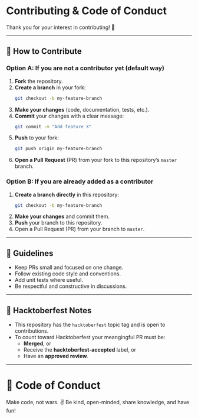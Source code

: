 # Contributing & Code of Conduct

Thank you for your interest in contributing! 🎉

---

## 🤝 How to Contribute

### Option A: If you are **not** a contributor yet (default way)
1. **Fork** the repository.
2. **Create a branch** in your fork:
   ```bash
   git checkout -b my-feature-branch
   ```
3. **Make your changes** (code, documentation, tests, etc.).
4. **Commit** your changes with a clear message:
   ```bash
   git commit -m "Add feature X"
   ```
5. **Push** to your fork:
   ```bash
   git push origin my-feature-branch
   ```
6. **Open a Pull Request** (PR) from your fork to this repository’s `master` branch.

### Option B: If you are already added as a contributor
1. **Create a branch directly** in this repository:
   ```bash
   git checkout -b my-feature-branch
   ```
2. **Make your changes** and commit them.
3. **Push** your branch to this repository.
4. Open a Pull Request (PR) from your branch to `master`.

---

## 📏 Guidelines

- Keep PRs small and focused on one change.
- Follow existing code style and conventions.
- Add unit tests where useful.
- Be respectful and constructive in discussions.

---

## 🎃 Hacktoberfest Notes

- This repository has the `hacktoberfest` topic tag and is open to contributions.
- To count toward Hacktoberfest your meangingful PR must be:
  - **Merged**, or
  - Receive the **hacktoberfest-accepted** label, or
  - Have an **approved review**.

---

# 📜 Code of Conduct

Make code, not wars. ✌️
Be kind, open-minded, share knowledge, and have fun!
